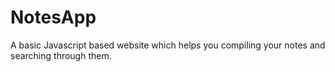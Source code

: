 # NotesApp
A basic Javascript based website which helps you compiling your notes and searching through them.
